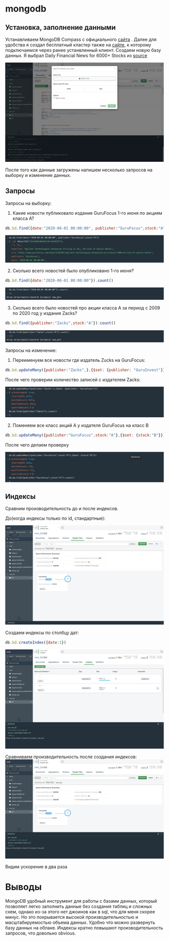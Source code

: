 # mongodb

## Установка, заполнение данными

Устанавливаем MongoDB Compass с официального [сайта](https://www.mongodb.com/try/download/community) . Далее для удобства я создал бесплатный кластер также на [сайте](https://www.mongodb.com/basics/clusters), к которому подключаемся через ранее устанвленный клиент. Создаем новую базу данных. Я выбрал Daily Financial News for 6000+ Stocks из [source](https://www.kaggle.com/miguelaenlle/massive-stock-news-analysis-db-for-nlpbacktests)

![](upload%20data.png)


После того как данные загружены напишем несколько запросов на выборку и изменение данных.

## Запросы

Запросы на выборку:
1) Какие новости публиковало издание GuruFocus 1-го июня по акциям класса А?
```javascript
db.bd.find({date:"2020-06-01 00:00:00", publisher:"GuruFocus",stock:"A"})
```
![result1](query1.png)

2) Сколько всего новостей было опубликовано 1-го июня?
```javascript
db.bd.find({date:"2020-06-01 00:00:00"}).count()
```
![result2](query2.png)

3) Сколько всего было новостей про акции класса А за период с 2009 по 2020 год у издания Zacks?
```javascript
db.bd.find({publisher:"Zacks",stock:"A"}).count()
```
![result3](query3.png)


Запросы на изменение:
1) Переименуем все новости где издатель Zucks на GuruFocus:
```javascript
db.bd.updateMany({publisher:"Zacks",},{$set: {publisher: "GuruInvest"}})
```
После чего проверим количество записей с издателем Zacks:

![result4](query4.png)

2) Поменяем все класс акций А у издателя GuruFocus на класс B
```javascript
db.bd.updateMany({publisher:"GuruFocus",stock:"A"},{$set: {stock:"B"}})
```
После чего делаем проверку

![result5](query5.png)


## Индексы

Сравним производительность до и после индексов.

До(когда индексы только по id, стандартные):

![before](before%20indexes.png)

Создаем индексы по столбцу дат:
```javascript
db.bd.createIndex({date:1})
```
![created](added.png)

Сравниваем производительность после создания индексов:
![after](after%20indexes.png)

Видим ускорение в два раза


# Выводы
MongoDB удобный инструмент для работы с базами данных, который позволяет легко заполнить данные без создания таблиц и сложных схем, однако из-за этого нет джоинов как в sql, что для меня скорее минус. Но это покрывается высокой производительностью и масштабируемостью объема данных. Удобно что можно развернуть базу данных на облаке. Индексы кратно повышают производительность запросов, что довольно obvious.
